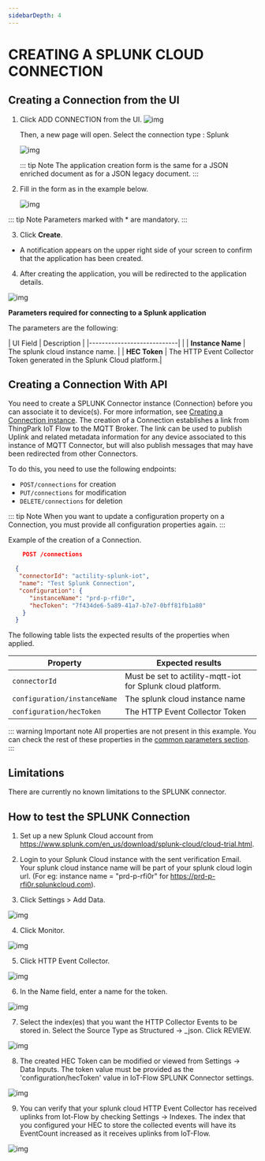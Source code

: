 ```yaml
---
sidebarDepth: 4
---
```


# CREATING A SPLUNK CLOUD CONNECTION

## Creating a Connection from the UI
1. Click ADD CONNECTION from the UI.
   ![img](images/ui/addConnection.png)
   
   Then, a new page will open. Select the connection type : Splunk

   ![img](images/ui/selectConnectorType.png) 

   ::: tip Note
   The application creation form is the same for a JSON enriched document as for a JSON legacy document.
   :::

2. Fill in the form as in the example below.

   ![img](images/ui/splunk_create_connection.png)

::: tip Note
Parameters marked with * are mandatory.
:::

3. Click **Create**.

* A notification appears on the upper right side of your screen to confirm that the application has been created.


4. After creating the application, you will be redirected to the application details.

![img](images/ui/applicationDetails.png)

<a id="requiredParameters">**Parameters required for connecting to a Splunk application**</a>

The parameters are the following:

| UI Field                   | Description |
|----------------------------|  |
| **Instance Name**          | The splunk cloud instance name. |
| **HEC Token**              | The HTTP Event Collector Token generated in the Splunk Cloud platform.|

## Creating a Connection With API
You need to create a SPLUNK Connector instance (Connection) before you can associate it to device(s). For more information, see [Creating a Connection instance](#connectionCreation).
The creation of a Connection establishes a link from ThingPark IoT Flow to the MQTT Broker. The link can be used to publish Uplink and related metadata information for any device associated to this instance of MQTT Connector, but will also publish messages that may have been redirected from other Connectors.

To do this, you need to use the following endpoints:
+	```POST/connections``` for creation
+	```PUT/connections``` for modification
+	```DELETE/connections``` for deletion

::: tip Note
When you want to update a configuration property on a Connection, you must provide all configuration properties again.
:::

Example of the creation of a Connection.


```json
    POST /connections

  {
   "connectorId": "actility-splunk-iot",
   "name": "Test Splunk Connection",
   "configuration": {
      "instanceName": "prd-p-rfi0r",
      "hecToken": "7f434de6-5a89-41a7-b7e7-0bff81fb1a80"
    }
  }
```

The following table lists the expected results of the properties when applied.

| Property                                | Expected results                                            |
|-----------------------------------------|-------------------------------------------------------------|
| ```connectorId```                       | Must be set to actility-mqtt-iot for Splunk cloud platform. |
| ```configuration/instanceName```        | The splunk cloud instance name                              |
| ```configuration/hecToken```            | The HTTP Event Collector Token                              |


::: warning Important note
All properties are not present in this example. You can check the rest of these properties in the [common parameters section](../../../Getting_Started/Setting_Up_A_Connection_instance/About_connections.html#common-parameters).
:::

## Limitations

There are currently no known limitations to the SPLUNK connector.

## How to test the SPLUNK Connection

1. Set up a new Splunk Cloud account from https://www.splunk.com/en_us/download/splunk-cloud/cloud-trial.html.

2. Login to your Splunk Cloud instance with the sent verification Email. Your splunk cloud instance name will be part of your splunk cloud login url. (For eg: instance name = "prd-p-rfi0r" for https://prd-p-rfi0r.splunkcloud.com).

3. Click Settings > Add Data.

![img](images/1_add_data.png)

4. Click Monitor.

![img](images/2_monitor.png)

5. Click HTTP Event Collector.

![img](images/3_event_collector.png)

6. In the Name field, enter a name for the token.

![img](images/4_configure_token.png)

7. Select the index(es) that you want the HTTP Collector Events to be stored in. Select the Source Type as Structured -> _json. Click REVIEW. 

![img](images/5_input_settings.png)

8. The created HEC Token can be modified or viewed from Settings -> Data Inputs. The token value must be provided as the 'configuration/hecToken' value in IoT-Flow SPLUNK Connector settings.

![img](images/6_hec_token.png)

9. You can verify that your splunk cloud HTTP Event Collector has received uplinks from Iot-Flow by checking Settings -> Indexes. The index that you configured your HEC to store the collected events will have its EventCount increased as it receives uplinks from IoT-Flow.

![img](images/7_verify_hec.png)
